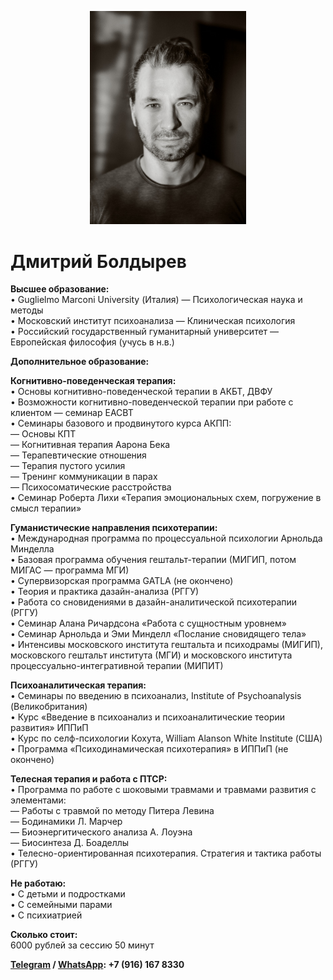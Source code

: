 <p align="center">
  <img src="dmitry-boldyrev.jpg" alt="Дмитрий Болдырев" width="250">
</p>

# Дмитрий Болдырев

**Высшее образование:**  
• Guglielmo Marconi University (Италия) — Психологическая наука и методы  
• Московский институт психоанализа — Клиническая психология  
• Российский государственный гуманитарный университет — Европейская философия (учусь в н.в.)  

**Дополнительное образование:**  

**Когнитивно-поведенческая терапия:**  
• Основы когнитивно-поведенческой терапии в АКБТ, ДВФУ  
• Возможности когнитивно-поведенческой терапии при работе с клиентом — семинар EACBT  
• Семинары базового и продвинутого курса АКПП:  
— Основы КПТ  
— Когнитивная терапия Аарона Бека  
— Терапевтические отношения  
— Терапия пустого усилия  
— Тренинг коммуникации в парах  
— Психосоматические расстройства  
• Семинар Роберта Лихи «Терапия эмоциональных схем, погружение в смысл терапии»  

**Гуманистические направления психотерапии:**  
• Международная программа по процессуальной психологии Арнольда Минделла  
• Базовая программа обучения гештальт-терапии (МИГИП, потом МИГАС — программа МГИ)  
• Супервизорская программа GATLA (не окончено)  
• Теория и практика дазайн-анализа (РГГУ)  
• Работа со сновидениями в дазайн-аналитической психотерапии (РГГУ)  
• Семинар Алана Ричардсона «Работа с сущностным уровнем»  
• Семинар Арнольда и Эми Минделл «Послание сновидящего тела»  
• Интенсивы московского института гештальта и психодрамы (МИГИП), московского гештальт института (МГИ) и московского института процессуально-интегративной терапии (МИПИТ)  

**Психоаналитическая терапия:**  
• Семинары по введению в психоанализ, Institute of Psychoanalysis (Великобритания)  
• Курс «Введение в психоанализ и психоаналитические теории развития» ИППиП  
• Курс по селф-психологии Кохута, William Alanson White Institute (США)  
• Программа «Психодинамическая психотерапия» в ИППиП (не окончено)  

**Телесная терапия и работа с ПТСР:**  
• Программа по работе с шоковыми травмами и травмами развития с элементами:  
— Работы с травмой по методу Питера Левина  
— Бодинамики Л. Марчер  
— Биоэнергитического анализа А. Лоуэна  
— Биосинтеза Д. Боаделлы  
• Телесно-ориентированная психотерапия. Стратегия и тактика работы (РГГУ)  

**Не работаю:**  
• С детьми и подростками  
• С семейными парами  
• С психиатрией  

**Сколько стоит:**  
6000 рублей за сессию 50 минут  

**[Telegram](https://t.me/dboldyrev) / [WhatsApp](https://wa.me/79161678330): +7 (916) 167 8330**

